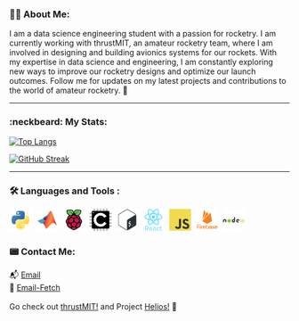 ### :man_technologist: About Me:
I am a data science engineering student with a passion for rocketry. I am currently working with thrustMIT, an amateur rocketry team, where I am involved in designing and building avionics systems for our rockets. With my expertise in data science and engineering, I am constantly exploring new ways to improve our rocketry designs and optimize our launch outcomes. Follow me for updates on my latest projects and contributions to the world of amateur rocketry. :rocket:
<hr>

### :neckbeard: My Stats:
[![Top Langs](https://github-readme-stats.vercel.app/api/top-langs/?username=ronanmarkdsouza&layout=compact&theme=vision-friendly-dark)](https://github.com/anuraghazra/github-readme-stats)

[![GitHub Streak](http://github-readme-streak-stats.herokuapp.com?user=ronanmarkdsouza&theme=dark&background=000000)](https://git.io/streak-stats)

<hr>

### :hammer_and_wrench: Languages and Tools :
<div>
  <img src="https://github.com/devicons/devicon/blob/master/icons/python/python-original.svg" title="python" alt="python" width=40 height=40/>&nbsp;
  <img src="https://github.com/devicons/devicon/blob/master/icons/matlab/matlab-original.svg" title="MATLAB" alt="MATLAB" width="40" height="40"/>&nbsp;
  <img src="https://github.com/devicons/devicon/blob/master/icons/raspberrypi/raspberrypi-original.svg" title="RPi" alt="RPi" width="40" height="40"/>&nbsp;
  <img src="https://github.com/devicons/devicon/blob/master/icons/embeddedc/embeddedc-original.svg" title="embeddedc" alt="embeddedc" height=40 width=40/>&nbsp;
  <img src="https://github.com/devicons/devicon/blob/master/icons/bash/bash-original.svg" title="bash" alt="bash" height=40 width=40/>&nbsp;
  <img src="https://github.com/devicons/devicon/blob/master/icons/react/react-original-wordmark.svg" title="React" alt="React" width="40" height="40"/>&nbsp;
  <img src="https://github.com/devicons/devicon/blob/master/icons/javascript/javascript-original.svg" title="JavaScript" alt="JavaScript" width="40" height="40"/>&nbsp;
  <img src="https://github.com/devicons/devicon/blob/master/icons/firebase/firebase-plain-wordmark.svg" title="Firebase" alt="Firebase" width="40" height="40"/>&nbsp;
  <img src="https://github.com/devicons/devicon/blob/master/icons/nodejs/nodejs-original-wordmark.svg" title="NodeJS" alt="NodeJS" width="40" height="40"/>&nbsp;
</div>

### :pager: Contact Me:
:mailbox_with_mail: [Email](mailto:ronanmarkdsouza@gmail.com)<br>
:dog: [Email-Fetch](mailto:ronan@gofetch.in)<br>
<br>
Go check out [thrustMIT!](https://www.thrustmit.in) and Project [Helios!](https://github.com/ronanmarkdsouza/Helios) :rocket:
